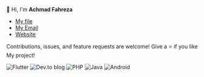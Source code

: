 👋 Hi, I'm 
**Achmad Fahreza**

- [My file](https://github.com/achreza "Achmad Fahreza")
- [My Email](mailto:achmadfahreza950@gmail.com?subject=Hi% "Hi!")
- [Website](https://achreza.github.io/Rz-Web "Welcome")

Contributions, issues, and feature requests are welcome!
Give a ⭐️ if you like My project!





<!---
achreza/achreza is a ✨ special ✨ repository because its `README.md` (this file) appears on your GitHub profile.
You can click the Preview link to take a look at your changes.
--->


![Flutter](https://img.shields.io/badge/Flutter-%2302569B.svg?style=for-the-badge&logo=Flutter&logoColor=white)
![Dev.to blog](https://img.shields.io/badge/dev.to-0A0A0A?style=for-the-badge&logo=dev.to&logoColor=white)
![PHP](https://img.shields.io/badge/php-%23777BB4.svg?style=for-the-badge&logo=php&logoColor=white)
![Java](https://img.shields.io/badge/java-%23ED8B00.svg?style=for-the-badge&logo=java&logoColor=white)
![Android](https://img.shields.io/badge/Android-3DDC84?style=for-the-badge&logo=android&logoColor=white)
